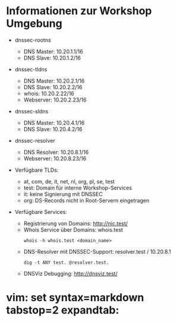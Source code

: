 # Informationen zur Workshop Umgebung

* dnssec-rootns
  * DNS Master:   10.20.1.1/16
  * DNS Slave:    10.20.1.2/16
* dnssec-tldns
  * DNS Master:   10.20.2.1/16
  * DNS Slave:    10.20.2.2/16
  * whois:        10.20.2.22/16
  * Webserver:    10.20.2.23/16
* dnssec-sldns
  * DNS Master:   10.20.4.1/16
  * DNS Slave:    10.20.4.2/16
* dnssec-resolver
  * DNS Resolver: 10.20.8.1/16
  * Webserver:    10.20.8.23/16

* Verfügbare TLDs:
  * at, com, de, it, net, nl, org, pl, se, test
  * test: Domain für interne Workshop-Services
  * it: keine Signierung mit DNSSEC
  * org: DS-Records nicht in Root-Servern eingetragen

* Verfügbare Services:
  * Registrierung von Domains: http://nic.test/
  * Whois Service über Domains: whois.test
    ```
    whois -h whois.test <domain_name>
    ```
  * DNS-Resolver mit DNSSEC-Support: resolver.test / 10.20.8.1
    ```
    dig -t ANY test. @resolver.test.
    ```
  * DNSViz Debugging: http://dnsviz.test/

# vim: set syntax=markdown tabstop=2 expandtab:
